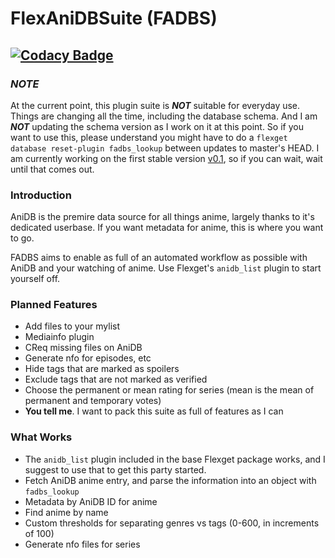 # FlexAniDBSuite (FADBS)
## [![Codacy Badge](https://api.codacy.com/project/badge/Grade/4aafbe20b9e64f9f94987c92301940b1)](https://www.codacy.com/app/XVSS/FlexAniDBSuite?utm_source=github.com&amp;utm_medium=referral&amp;utm_content=XVicarious/FlexAniDBSuite&amp;utm_campaign=Badge_Grade)

### *NOTE*
At the current point, this plugin suite is ***NOT*** suitable for everyday use. Things are changing all the time, including the database schema. And I am ***NOT*** updating the schema version as I work on it at this point. So if you want to use this, please understand you might have to do a `flexget database reset-plugin fadbs_lookup` between updates to master's HEAD. I am currently working on the first stable version [v0.1](https://github.com/XVicarious/FlexAniDBSuite/projects/1), so if you can wait, wait until that comes out.

### Introduction
AniDB is the premire data source for all things anime, largely thanks to it's dedicated userbase. If you want metadata for anime, this is where you want to go.

FADBS aims to enable as full of an automated workflow as possible with AniDB and your watching of anime. Use Flexget's `anidb_list` plugin to start yourself off.

### Planned Features
* Add files to your mylist
* Mediainfo plugin
* CReq missing files on AniDB
* Generate nfo for episodes, etc
* Hide tags that are marked as spoilers
* Exclude tags that are not marked as verified
* Choose the permanent or mean rating for series (mean is the mean of permanent and temporary votes)
* **You tell me**. I want to pack this suite as full of features as I can

### What Works
* The `anidb_list` plugin included in the base Flexget package works, and I suggest to use that to get this party started.
* Fetch AniDB anime entry, and parse the information into an object with `fadbs_lookup`
* Metadata by AniDB ID for anime
* Find anime by name
* Custom thresholds for separating genres vs tags (0-600, in increments of 100)
* Generate nfo files for series
